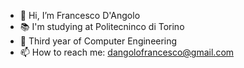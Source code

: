 - 👋 Hi, I’m Francesco D'Angolo
- 📚 I'm studying at Politecninco di Torino
- 🌱 Third year of Computer Engineering
- 📫 How to reach me: dangolofrancesco@gmail.com

<!---
dangolofrancesco/dangolofrancesco is a ✨ special ✨ repository because its `README.md` (this file) appears on your GitHub profile.
You can click the Preview link to take a look at your changes.
--->

